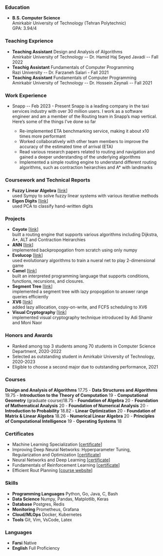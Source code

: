 
### Education
- **B.S. Computer Science**\
Amirkabir University of Technology (Tehran Polytechnic)\
GPA: 3.94/4 

### Teaching Exprience 
- **Teaching Assistant** Design and Analysis of Algorithms\
Amirkabir University of Technology -- Dr. Hamid Haj Seyed Javadi -- Fall 2022
- **Teachig Assistant** Fundamentals of Computer Programming\
Razi University -- Dr. Farzaneh Salari - Fall 2021
- **Teaching Assistant** Fundamentals of Computer Programming\
Amirkabir University of Technology -- Dr. Hossein Zeynali -- Fall 2021

### Work Experience 
- Snapp -- Feb 2023 - Present 
Snapp is a leading company in the taxi services industry with over 30 million users. I work as
a software engineer and am a member of the Routing team in Snapp’s map vertical. Here’s
some of the things I’ve done so far

  - Re-implemented ETA benchmarking service, making it about x10 times more performant
  - Worked collaboratively with other team members to improve the accuracy of the estimated time of arrival (ETA)
  - Read various research papers related to routing and navigation and gained a deeper understanding of the underlying algorithms
  - Implemented a simple routing engine to understand different routing algorithms, such as contraction heirarchies and A* with landmarks

### Coursework and Technical Reports 
- **Fuzzy Linear Algebra** \[[link](https://github.com/mehrdad3301/fuzzy-linear-algebra)\]\
used Sympy to solve fuzzy linear systems with various iterative methods 
- **Eigen Digits** \[[link](https://github.com/mehrdad3301/Eigen-Digits)\]\
used PCA to classify hand-written digits

### Projects 

- **Coyote** \[[link]()\] \
built a routing engine that supports various algorithms including Dijkstra, A*, ALT and Contraction Heirarchies 
- **ANN** \[[link](https://github.com/mehrdad3301/ANN)\]\
implemented backpropogation from scratch using only numpy 
- **Evolucop** \[[link](https://github.com/mehrdad3301/EvoluCop)\]\
used evolutionary algorithms to train a nueral net to play 2-dimensional game 
- **Camel** \[[link](https://github.com/camel-lang/interpreter)\]\
built an interpreted programming language that supports conditions, functions, recursions, and closures. 
- **Segment Tree** \[[link](https://github.com/mehrdad3301/segment-tree)\]\
implemented a segment tree with lazy propogation to answer range queries efficiently
- **XV6** \[[link](https://github.com/mehrdad3301/xv6-riscv)\]\
added lazy alllocation, copy-on-write, and FCFS scheduling to XV6
- **Visual Cryptography** \[[link](https://github.com/mehrdad3301/visual-cryptography)\]\
implemented visual cryptography technique introduced by Adi Shamir and Moni Naor

### Honors and Awards
- Ranked among top 3 students among 70 students in Computer Science Department, 2020-2022 
- Selected as outstanding student in Amirkabir University of Technology, 2020-2023 
- Eligible to choose a second major due to outstanding performance, 2021 

### Courses 
**Design and Analysis of Algorithms** 17.75 -
**Data Structures and Algorithms** 19.75 -
**Introduction to the Theory of Computation** 19 -
**Computational Geometry** (graduate course)18.75 -
**Foundation of Algebra** 20 - 
**Foundation of Mathematical Analysis** 20 -
**Foundation of Numerical Analysis** 20 -
**Introduction to Probability** 18.82 -
**Linear Optimization** 20 -
**Foundation of Matrix & Linear Algebra** 18.26 -
**Numerical Linear Algebra** 20 - 
**Principles of Computational Intelligence** 19 -
**Operating Systems** 18 


### Certificates  
- Machine Learning Specialization \[[certificate](https://www.coursera.org/account/accomplishments/specialization/certificate/QSWJ7GE3AUR7)\]
- Improving Deep Neural Networks: Hyperparameter Tuning, Regularization and Optimization \[[certificate](https://www.coursera.org/account/accomplishments/records/64W2DT6AM9XG)\]
- Neural Networks and Deep Learning \[[certificate](https://www.coursera.org/account/accomplishments/certificate/2TE89QP4MDFW)\]
- Fundamentals of Reinforcement Learning \[[certificate](https://www.coursera.org/account/accomplishments/certificate/VURSGP6KNW4D)\]
- Efficient Rout Planning \[[course website](https://ad-wiki.informatik.uni-freiburg.de/teaching/EfficientRoutePlanningSS2012)\]

### Skills 
- **Programming Languages** Python, Go, Java, C, Bash
- **Data Science** Numpy, Pandas, Matplotlib, Keras
- **Database** Postgres, Redis
- **Monitoring** Prometheus, Grafana 
- **Cloud/MLOps** Docker, Kubernetes
- **Tools** Git, Vim, VsCode, Latex  

### Languages
- **Farsi** Native 
- **English** Full Proficiency  




